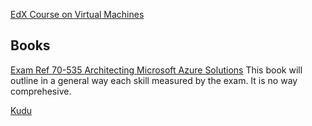 [EdX Course on Virtual Machines](https://courses.edx.org/courses/course-v1:Microsoft+AZURE202x+2T2018/course/)

## Books
[Exam Ref 70-535 Architecting Microsoft Azure Solutions](https://smile.amazon.com/70-535-Architecting-Microsoft-Azure-Solutions/dp/1509304681/ref=sr_1_3?ie=UTF8&qid=1534526747&sr=8-3&keywords=70-535&dpID=51Af0ic-wxL&preST=_SX218_BO1,204,203,200_QL40_&dpSrc=srch)
This book will outline in a general way each skill measured by the exam.  It is no way comprehesive.

[Kudu](https://github.com/projectkudu/kudu/wiki)


